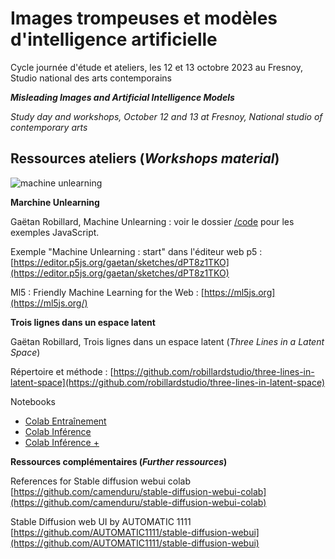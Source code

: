 # Images trompeuses et modèles d'intelligence artificielle

Cycle journée d'étude et ateliers, les 12 et 13 octobre 2023 au Fresnoy, Studio national des arts contemporains

___Misleading Images and Artificial Intelligence Models___

_Study day and workshops, October 12 and 13 at Fresnoy, National studio of contemporary arts_

## Ressources ateliers (_Workshops material_)

![machine unlearning](code/mobilenet2gif/image.gif)

**Marchine Unlearning**

Gaëtan Robillard, Machine Unlearning : voir le dossier [/code](/code) pour les exemples JavaScript.

Exemple "Machine Unlearning : start" dans l'éditeur web p5 : [https://editor.p5js.org/gaetan/sketches/dPT8z1TKO](https://editor.p5js.org/gaetan/sketches/dPT8z1TKO)

Ml5 : Friendly Machine Learning for the Web : [https://ml5js.org](https://ml5js.org/)

**Trois lignes dans un espace latent**

Gaëtan Robillard, Trois lignes dans un espace latent (*Three Lines in a Latent Space*)

Répertoire et méthode : [https://github.com/robillardstudio/three-lines-in-latent-space](https://github.com/robillardstudio/three-lines-in-latent-space)

Notebooks

- [Colab Entraînement](https://colab.research.google.com/drive/12WCzKlR--V8E7HMZHJ89nobVDCknCKmE?usp=sharing)
- [Colab Inférence](https://colab.research.google.com/drive/13g3rX2zgyxT5YKTZILBrISybmLJ4_pXi?usp=sharing)
- [Colab Inférence +](https://colab.research.google.com/drive/13g3rX2zgyxT5YKTZILBrISybmLJ4_pXi?usp=sharing)

**Ressources complémentaires (*Further ressources*)**

References for Stable diffusion webui colab [https://github.com/camenduru/stable-diffusion-webui-colab](https://github.com/camenduru/stable-diffusion-webui-colab)

Stable Diffusion web UI by AUTOMATIC 1111 [https://github.com/AUTOMATIC1111/stable-diffusion-webui](https://github.com/AUTOMATIC1111/stable-diffusion-webui)
